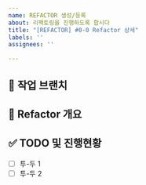 ```yaml
---
name: REFACTOR 생성/등록
about: 리팩토링을 진행하도록 합시다
title: "[REFACTOR] #0-0 Refactor 상세"
labels: ''
assignees: ''

---
```


## 🌴 작업 브랜치 <!-- 작업하게 될 브랜치를 명시해주세요 -->


## 🔨 Refactor 개요 <!-- 어떠한 이유로 리팩토링을 결심했는지, 어떤 구조로 변경할 것인지 -->


## ✅ TODO 및 진행현황 <!-- 할 일 목록을 만들고 진행 사항 표시 -->

- [ ] 투-두 1
- [ ] 투-두 2
